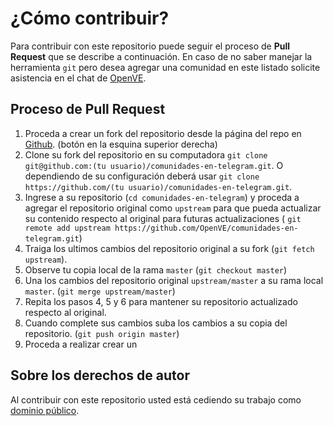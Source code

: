 # ¿Cómo contribuir?

Para contribuir con este repositorio puede seguir el proceso de **Pull Request**
que se describe a continuación. En caso de no saber manejar la herramienta `git`
pero desea agregar una comunidad en este listado solicite asistencia en el chat
de [OpenVE](https://t.me/openve).

## Proceso de Pull Request

1. Proceda a crear un fork del repositorio desde la página del repo en
   [Github](https://github.com/OpenVE/comunidades-en-telegram). (botón en la
   esquina superior derecha)
2. Clone su fork del repositorio en su computadora
   `git clone git@github.com:(tu usuario)/comunidades-en-telegram.git`. O
   dependiendo de su configuración deberá usar
   `git clone https://github.com/(tu usuario)/comunidades-en-telegram.git`.
3. Ingrese a su repositorio (`cd comunidades-en-telegram`) y proceda a agregar
   el repositorio original como `upstream` para que pueda actualizar su
   contenido respecto al original para futuras actualizaciones (
   `git remote add upstream https://github.com/OpenVE/comunidades-en-telegram.git`)
4. Traiga los ultimos cambios del repositorio original a su fork
   (`git fetch upstream`).
5. Observe tu copia local de la rama `master` (`git checkout master`)
6. Una los cambios del repositorio original `upstream/master` a su rama local
   `master`. (`git merge upstream/master`)
7. Repita los pasos 4, 5 y 6 para mantener su repositorio actualizado respecto
   al original.
8. Cuando complete sus cambios suba los cambios a su copia del repositorio.
   (`git push origin master`)
9. Proceda a realizar crear un 

## Sobre los derechos de autor

Al contribuir con este repositorio usted está cediendo su trabajo como
[dominio público](https://creativecommons.org/publicdomain/mark/1.0/deed.es).
